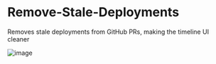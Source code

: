 # Remove-Stale-Deployments
Removes stale deployments from GitHub PRs, making the timeline UI cleaner

![image](https://github.com/aamir747/Remove-Stale-Deployments/assets/83391773/5f77ce65-4878-4f54-8ab5-ce14da79c684)

